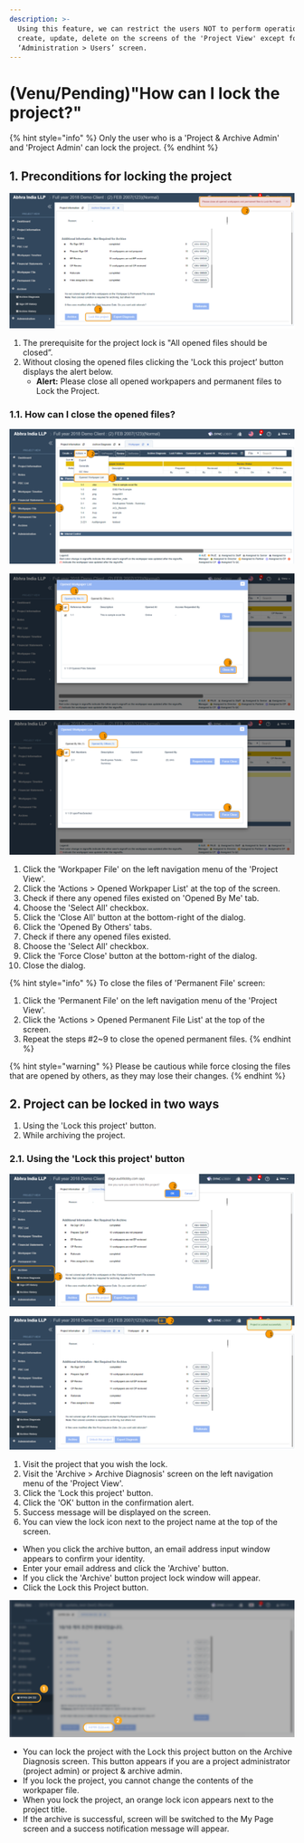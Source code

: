 ```yaml
---
description: >-
  Using this feature, we can restrict the users NOT to perform operations like
  create, update, delete on the screens of the 'Project View' except for the
  ‘Administration > Users’ screen.
---
```


# \(Venu/Pending\)"How can I lock the project?"

{% hint style="info" %}
Only the user who is a 'Project & Archive Admin' and 'Project Admin' can lock the project.
{% endhint %}

## 1. Preconditions for locking the project

![All opened files should be closed to lock the project.](../.gitbook/assets/prerequisites-for-locking-the-project-1.png)

1. The prerequisite for the project lock is "All opened files should be closed”.
2. Without closing the opened files clicking the 'Lock this project’ button displays the alert below.
   * **Alert:** Please close all opened workpapers and permanent files to Lock the Project.

### 1.1. How can I close the opened files?

![Click &apos;Workpaper File&apos; &amp;gt; Click &apos;Actions&apos; &amp;gt; Select &apos;Opened Workpaper List&apos;](../.gitbook/assets/prerequisites-for-locking-the-project-2.png)

![Click &apos;Opened By Me&apos; &amp;gt; Select all check-box &amp;gt; Click &apos;Close All&apos;](../.gitbook/assets/prerequisites-for-locking-the-project-3.png)

![Click &apos;Opened By Others&apos; &amp;gt; Select all check-box &amp;gt; Click &apos;Force Close&apos;](../.gitbook/assets/prerequisites-for-locking-the-project-4.png)

1. Click the 'Workpaper File' on the left navigation menu of the 'Project View'.
2. Click the 'Actions &gt; Opened Workpaper List' at the top of the screen.
3. Check if there any opened files existed on 'Opened By Me' tab.
4. Choose the 'Select All' checkbox.
5. Click the 'Close All' button at the bottom-right of the dialog.
6. Click the 'Opened By Others' tabs.
7. Check if there any opened files existed.
8. Choose the 'Select All' checkbox.
9. Click the 'Force Close' button at the bottom-right of the dialog.
10. Close the dialog.

{% hint style="info" %}
To close the files of 'Permanent File' screen:

1. Click the 'Permanent File' on the left navigation menu of the 'Project View'.
2. Click the 'Actions &gt; Opened Permanent File List' at the top of the screen.
3. Repeat the steps \#2~9 to close the opened permanent files.
{% endhint %}

{% hint style="warning" %}
Please be cautious while force closing the files that are opened by others, as they may lose their changes.
{% endhint %}

## 2. Project can be locked in two ways

1. Using the 'Lock this project' button.
2. While archiving the project.

### 2.1. Using the 'Lock this project' button

![Project View &amp;gt; Archive menu &amp;gt; Archive Diagnosis menu &amp;gt; Lock this project button](../.gitbook/assets/lock-this-project.png)

![Project Lock icon is displayed next to the project name and all screens gets frozen](../.gitbook/assets/lock-this-project-1.png)

1. Visit the project that you wish the lock.
2. Visit the 'Archive &gt; Archive Diagnosis' screen on the left navigation menu of the 'Project View'.
3. Click the 'Lock this project' button.
4. Click the 'OK' button in the confirmation alert.
5. Success message will be displayed on the screen.
6. You can view the lock icon next to the project name at the top of the screen.

* When you click the archive button, an email address input window appears to confirm your identity.
* Enter your email address and click the 'Archive' button. 
* If you click the 'Archive' button project lock window will appear.
* Click the Lock this Project button.

![Project Home &amp;gt; Archive &amp;gt; Archive Diagnosis &amp;gt; Lock this project](../.gitbook/assets/12.png)

* You can lock the project with the Lock this project button on the Archive Diagnosis screen. This button appears if you are a project administrator \(project admin\) or project & archive admin. 
* If you lock the project, you cannot change the contents of the workpaper file. 
* When you lock the project, an orange lock icon appears next to the project title. 
* If the archive is successful, screen will be switched to the My Page screen and a success notification message will appear.

